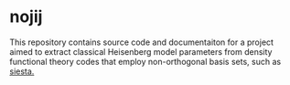 # nojij

This repository contains source code and documentaiton for a project aimed to extract classical Heisenberg model parameters from density functional theory codes that employ non-orthogonal basis sets, such as [siesta.](http://departments.icmab.es/leem/siesta/)
